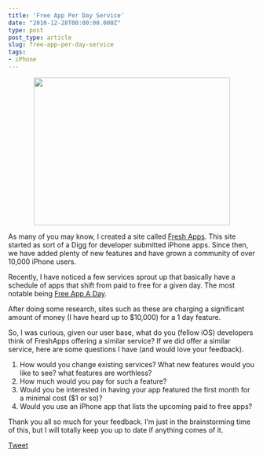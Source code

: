 ```yaml
---
title: 'Free App Per Day Service'
date: "2010-12-28T00:00:00.000Z"
type: post 
post_type: article
slug: free-app-per-day-service
tags: 
- iPhone
---
```

<p style="text-align: center;">
  <img class="alignnone size-full wp-image-1336" title="free" src="http://brandontreb.com/wp-content/uploads/2010/12/free.jpeg" alt="" width="400" height="300" />
</p>

As many of you may know, I created a site called [Fresh Apps][1]. This site started as sort of a Digg for developer submitted iPhone apps. Since then, we have added plenty of new features and have grown a community of over 10,000 iPhone users.

Recently, I have noticed a few services sprout up that basically have a schedule of apps that shift from paid to free for a given day. The most notable being [Free App A Day][2].

After doing some research, sites such as these are charging a significant amount of money (I have heard up to $10,000) for a 1 day feature.

So, I was curious, given our user base, what do you (fellow iOS) developers think of FreshApps offering a similar service? If we did offer a similar service, here are some questions I have (and would love your feedback).

  1. How would you change existing services? What new features would you like to see? what features are worthless?
  2. How much would you pay for such a feature?
  3. Would you be interested in having your app featured the first month for a minimal cost ($1 or so)?
  4. Would you use an iPhone app that lists the upcoming paid to free apps?

Thank you all so much for your feedback. I&#8217;m just in the brainstorming time of this, but I will totally keep you up to date if anything comes of it.

<div style="">
  <a href="http://twitter.com/share" class="twitter-share-button" data-count="horizontal" data-text="Free App Per Day Service" data-url="http://brandontreb.com/free-app-per-day-service"  data-via="brandontreb" data-related="brandontreb:">Tweet</a>
</div>

 [1]: http://freshapps.com
 [2]: http://freeappaday.com
